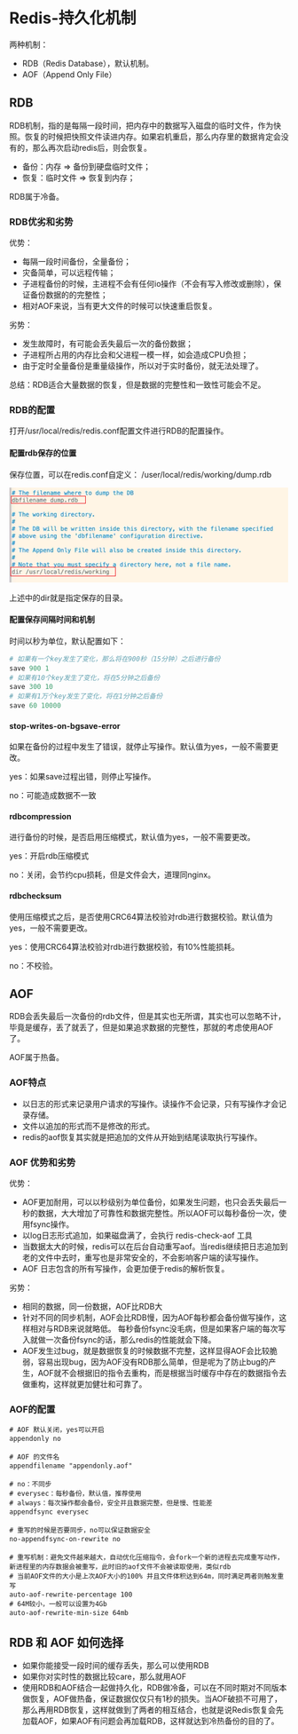 # Redis-持久化机制

两种机制：

- RDB（Redis Database），默认机制。
- AOF（Append Only File）



## RDB

RDB机制，指的是每隔一段时间，把内存中的数据写入磁盘的临时文件，作为快照。恢复的时候把快照文件读进内存。如果宕机重启，那么内存里的数据肯定会没有的，那么再次启动redis后，则会恢复。

- 备份：内存 => 备份到硬盘临时文件；
- 恢复：临时文件 => 恢复到内存；

RDB属于冷备。



### RDB优劣和劣势

优势：

- 每隔一段时间备份，全量备份；
- 灾备简单，可以远程传输；
- 子进程备份的时候，主进程不会有任何io操作（不会有写入修改或删除），保证备份数据的的完整性；
- 相对AOF来说，当有更大文件的时候可以快速重启恢复。

劣势：

- 发生故障时，有可能会丢失最后一次的备份数据；
- 子进程所占用的内存比会和父进程一模一样，如会造成CPU负担；
- 由于定时全量备份是重量级操作，所以对于实时备份，就无法处理了。

总结：RDB适合大量数据的恢复，但是数据的完整性和一致性可能会不足。



### RDB的配置

打开/usr/local/redis/redis.conf配置文件进行RDB的配置操作。

#### 配置rdb保存的位置

保存位置，可以在redis.conf自定义： /user/local/redis/working/dump.rdb

![image-20211029175447537](assets/image-20211029175447537.png)

上述中的dir就是指定保存的目录。

#### 配置保存间隔时间和机制

时间以秒为单位，默认配置如下：

```powershell
# 如果有一个key发生了变化，那么将在900秒（15分钟）之后进行备份
save 900 1
# 如果有10个key发生了变化，将在5分钟之后备份
save 300 10
# 如果有1万个key发生了变化，将在1分钟之后备份
save 60 10000
```

#### stop-writes-on-bgsave-error

如果在备份的过程中发生了错误，就停止写操作。默认值为yes，一般不需要更改。

yes：如果save过程出错，则停止写操作。

no：可能造成数据不一致

#### rdbcompression

进行备份的时候，是否启用压缩模式，默认值为yes，一般不需要更改。

yes：开启rdb压缩模式

no：关闭，会节约cpu损耗，但是文件会大，道理同nginx。

#### rdbchecksum

使用压缩模式之后，是否使用CRC64算法校验对rdb进行数据校验。默认值为yes，一般不需要更改。

yes：使用CRC64算法校验对rdb进行数据校验，有10%性能损耗。

no：不校验。



## AOF

RDB会丢失最后一次备份的rdb文件，但是其实也无所谓，其实也可以忽略不计，毕竟是缓存，丢了就丢了，但是如果追求数据的完整性，那就的考虑使用AOF了。

AOF属于热备。

### AOF特点

- 以日志的形式来记录用户请求的写操作。读操作不会记录，只有写操作才会记录存储。
- 文件以追加的形式而不是修改的形式。
- redis的aof恢复其实就是把追加的文件从开始到结尾读取执行写操作。



### AOF 优势和劣势

优势：

- AOF更加耐用，可以以秒级别为单位备份，如果发生问题，也只会丢失最后一秒的数据，大大增加了可靠性和数据完整性。所以AOF可以每秒备份一次，使用fsync操作。
- 以log日志形式追加，如果磁盘满了，会执行 redis-check-aof 工具
- 当数据太大的时候，redis可以在后台自动重写aof。当redis继续把日志追加到老的文件中去时，重写也是非常安全的，不会影响客户端的读写操作。
- AOF 日志包含的所有写操作，会更加便于redis的解析恢复。

劣势：

- 相同的数据，同一份数据，AOF比RDB大
- 针对不同的同步机制，AOF会比RDB慢，因为AOF每秒都会备份做写操作，这样相对与RDB来说就略低。 每秒备份fsync没毛病，但是如果客户端的每次写入就做一次备份fsync的话，那么redis的性能就会下降。
- AOF发生过bug，就是数据恢复的时候数据不完整，这样显得AOF会比较脆弱，容易出现bug，因为AOF没有RDB那么简单，但是呢为了防止bug的产生，AOF就不会根据旧的指令去重构，而是根据当时缓存中存在的数据指令去做重构，这样就更加健壮和可靠了。



### AOF的配置

```shell
# AOF 默认关闭，yes可以开启
appendonly no

# AOF 的文件名
appendfilename "appendonly.aof"

# no：不同步
# everysec：每秒备份，默认值，推荐使用
# always：每次操作都会备份，安全并且数据完整，但是慢、性能差
appendfsync everysec

# 重写的时候是否要同步，no可以保证数据安全
no-appendfsync-on-rewrite no

# 重写机制：避免文件越来越大，自动优化压缩指令，会fork一个新的进程去完成重写动作，新进程里的内存数据会被重写，此时旧的aof文件不会被读取使用，类似rdb
# 当前AOF文件的大小是上次AOF大小的100% 并且文件体积达到64m，同时满足两者则触发重写
auto-aof-rewrite-percentage 100
# 64M较小，一般可以设置为4Gb
auto-aof-rewrite-min-size 64mb

```



## RDB 和 AOF 如何选择

- 如果你能接受一段时间的缓存丢失，那么可以使用RDB
- 如果你对实时性的数据比较care，那么就用AOF
- 使用RDB和AOF结合一起做持久化，RDB做冷备，可以在不同时期对不同版本做恢复，AOF做热备，保证数据仅仅只有1秒的损失。当AOF破损不可用了，那么再用RDB恢复，这样就做到了两者的相互结合，也就是说Redis恢复会先加载AOF，如果AOF有问题会再加载RDB，这样就达到冷热备份的目的了。